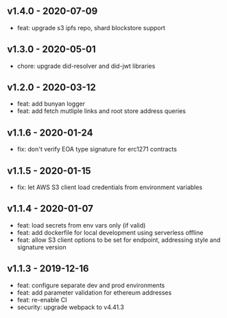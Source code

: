 ## v1.4.0 - 2020-07-09
* feat: upgrade s3 ipfs repo, shard blockstore support

## v1.3.0 - 2020-05-01
* chore: upgrade did-resolver and did-jwt libraries

## v1.2.0 - 2020-03-12
* feat: add bunyan logger
* feat: add fetch mutliple links and root store address queries

## v1.1.6 - 2020-01-24
* fix: don't verify EOA type signature for erc1271 contracts

## v1.1.5 - 2020-01-15
* fix: let AWS S3 client load credentials from environment variables

## v1.1.4 - 2020-01-07
* feat: load secrets from env vars only (if valid)
* feat: add dockerfile for local development using serverless offline
* feat: allow S3 client options to be set for endpoint, addressing style and signature version

## v1.1.3 - 2019-12-16
* feat: configure separate dev and prod environments
* feat: add parameter validation for ethereum addresses
* feat: re-enable CI
* security: upgrade webpack to v4.41.3
